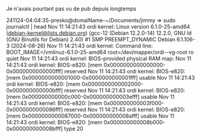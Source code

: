 Je n'avais pourtant pas vu de pub depuis longtemps

241124-04:04:35-presko@domaiName-~/Documents/jimmy
=> sudo journalctl | head
Nov 11 14:21:43 ordi kernel: Linux version 6.1.0-25-amd64 (debian-kernel@lists.debian.org) (gcc-12 (Debian 12.2.0-14) 12.2.0, GNU ld (GNU Binutils for Debian) 2.40) #1 SMP PREEMPT_DYNAMIC Debian 6.1.106-3 (2024-08-26)
Nov 11 14:21:43 ordi kernel: Command line: BOOT_IMAGE=/vmlinuz-6.1.0-25-amd64 root=/dev/mapper/ordi--vg-root ro quiet
Nov 11 14:21:43 ordi kernel: BIOS-provided physical RAM map:
Nov 11 14:21:43 ordi kernel: BIOS-e820: [mem 0x0000000000000000-0x0000000000000fff] reserved
Nov 11 14:21:43 ordi kernel: BIOS-e820: [mem 0x0000000000001000-0x0000000000001fff] usable
Nov 11 14:21:43 ordi kernel: BIOS-e820: [mem 0x0000000000002000-0x000000000000bfff] reserved
Nov 11 14:21:43 ordi kernel: BIOS-e820: [mem 0x000000000000c000-0x000000000003efff] usable
Nov 11 14:21:43 ordi kernel: BIOS-e820: [mem 0x000000000003f000-0x0000000000086fff] reserved
Nov 11 14:21:43 ordi kernel: BIOS-e820: [mem 0x0000000000087000-0x000000000008afff] usable
Nov 11 14:21:43 ordi kernel: BIOS-e820: [mem 0x000000000008b000-0x000000000008bfff] type 20

